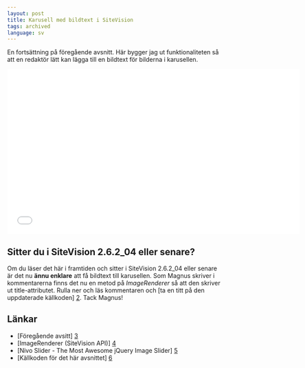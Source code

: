 ```yaml
---
layout: post
title: Karusell med bildtext i SiteVision
tags: archived
language: sv
---
```


En fortsättning på föregående avsnitt. Här bygger jag ut funktionaliteten så att en redaktör lätt kan lägga till en bildtext för bilderna i karusellen.

<div class="video-wrapper"><iframe src="//player.vimeo.com/video/19096350?title=0&amp;byline=0&amp;portrait=0" width="681" height="383" frameborder="0"></iframe></div>

## Sitter du i SiteVision 2.6.2_04 eller senare?

Om du läser det här i framtiden och sitter i SiteVision 2.6.2\_04 eller senare är det nu **ännu enklare** att få bildtext till karusellen. Som Magnus skriver i kommentarerna finns det nu en metod på _ImageRenderer_ så att den skriver ut title-attributet. Rulla ner och läs kommentaren och [ta en titt på den uppdaterade källkoden] [2]. Tack Magnus!

## Länkar

* [Föregående avsitt] [3]
* [ImageRenderer (SiteVision API)] [4]
* [Nivo Slider - The Most Awesome jQuery Image Slider] [5]
* [Källkoden för det här avsnittet] [6]

[2]: https://github.com/svendahlstrand/sitevision-episodes/tree/master/003-carousel-caption/sitevision-2.6.2_04
[3]: /karusell-med-intelligenta-mallar-i-sitevision
[4]: http://developer.sitevision.se/webdav/files/apidocs/index.html
[5]: http://nivo.dev7studios.com
[6]: https://github.com/svendahlstrand/sitevision-episodes/tree/master/003-carousel-caption

